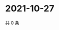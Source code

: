 # 2021-10-27

共 0 条

<!-- BEGIN WEIBO -->
<!-- 最后更新时间 Wed Oct 27 2021 00:22:10 GMT+0800 (China Standard Time) -->

<!-- END WEIBO -->
